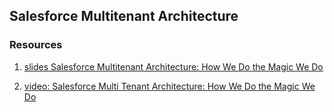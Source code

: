 ## Salesforce Multitenant Architecture

### Resources

1. [slides Salesforce Multitenant Architecture: How We Do the Magic We Do](img/sfdc-mt.pdf)

2. [video: Salesforce Multi Tenant Architecture: How We Do the Magic We Do](https://www.youtube.com/watch?v=Tuy_O37H3O8)


